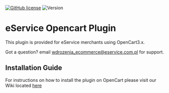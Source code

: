[![GitHub license](https://img.shields.io/github/license/eservice-electronic-payments/Opencart)](https://github.com/eservice-electronic-payments/Opencart/blob/master/LICENSE)
![Version](https://img.shields.io/badge/version-1.1.0-informational)

# eService Opencart Plugin

This plugin is provided for eService merchants using OpenCart3.x. 

Got a question? email wdrozenia_ecommerce@eservice.com.pl for support.

## Installation Guide

For instructions on how to install the plugin on OpenCart please visit our Wiki located [here](https://github.com/eservice-electronic-payments/Opencart/wiki/Installation-of-eService-Plugin-for-OpenCart)
